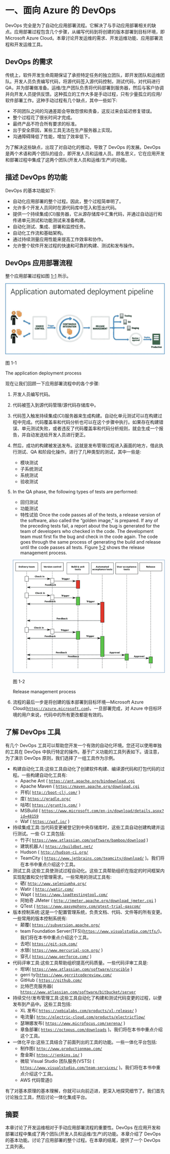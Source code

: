# 一、面向 Azure 的 DevOps

DevOps 完全是为了自动化应用部署流程。它解决了与手动应用部署相关的缺点。应用部署过程包含几个步骤，从编写代码到将创建的版本部署到目标环境，即 Microsoft Azure Cloud。本章讨论开发运维的需求、开发运维功能、应用部署流程和开发运维工具。

## DevOps 的需求

传统上，软件开发生命周期保证了承担特定任务的独立团队，即开发团队和运维团队。开发人员负责编写代码，将源代码签入源代码控制，测试代码，对代码进行 QA，并为部署做准备。运维/生产团队负责将代码部署到服务器，然后与客户协调并向开发人员提供反馈。这种孤立的工作大多是手动过程，只有少量孤立的应用/软件部署工作。这种手动过程有几个缺点，其中一些如下:

*   不同团队之间的沟通差距会导致怨恨和责备，这反过来会延迟修复错误。
*   整个过程花了很长时间才完成。
*   最终产品不符合所有要求的标准。
*   出于安全原因，某些工具无法在生产服务器上实现。
*   沟通障碍降低了性能，增加了效率低下。

为了解决这些缺点，出现了对自动化的推动，导致了 DevOps 的发展。DevOps 是两个术语和两个团队的组合，即开发人员和运维人员。顾名思义，它在应用开发和部署过程中集成了这两个团队(开发人员和运维/生产)的功能。

## 描述 DevOps 的功能

DevOps 的基本功能如下:

*   自动化应用部署的整个过程。因此，整个过程简单明了。
*   允许多个开发人员同时在源代码库中签入和签出代码。
*   提供一个持续集成(CI)服务器，它从源存储库中汇集代码，并通过自动运行和传递单元测试和功能测试来准备构建。
*   自动化测试、集成、部署和监控任务。
*   自动化工作流和基础架构。
*   通过持续测量应用性能来提高工作效率和协作。
*   允许整个软件开发过程的快速和可靠的构建、测试和发布操作。

## DevOps 应用部署流程

整个应用部署过程如图 [1-1](#Fig1) 所示。

![A465287_1_En_1_Fig1_HTML.jpg](img/A465287_1_En_1_Fig1_HTML.jpg)

图 1-1

The application deployment process

现在让我们回顾一下应用部署流程中的各个步骤:

1.  开发人员编写代码。
2.  代码被签入到源代码管理/源代码存储库中。
3.  代码签入触发持续集成(CI)服务器来生成构建。自动化单元测试可以在构建过程中完成。代码覆盖率和代码分析也可以在这个步骤中执行。如果存在构建错误、单元测试失败，或者违反了代码覆盖率和代码分析规则，就会生成一个报告，并自动发送给开发人员进行更正。
4.  然后，成功的构建被发送发布。这就是发布管理过程进入画面的地方，借此执行测试、QA 和阶段化操作。进行了几种类型的测试，其中一些是:
    *   模块测试
    *   子系统测试
    *   系统测试
    *   验收测试 
5.  In the QA phase, the following types of tests are performed:
    *   回归测试
    *   功能测试
    *   特性试验 Once the code passes all of the tests, a release version of the software, also called the “golden image,” is prepared. If any of the preceding tests fail, a report about the bug is generated for the team of developers who checked in the code. The development team must first fix the bug and check in the code again. The code goes through the same process of generating the build and release until the code passes all tests. Figure [1-2](#Fig2) shows the release management process.

    ![A465287_1_En_1_Fig2_HTML.jpg](img/A465287_1_En_1_Fig2_HTML.jpg)

    图 1-2

    Release management process  
6.  流程的最后一步是将创建的版本部署到目标环境—Microsoft Azure Cloud([`https://azure.microsoft.com`](https://azure.microsoft.com))。一旦部署完成，对 Azure 中目标环境的用户来说，代码中的所有更改都是有效的。

## 了解 DevOps 工具

有几个 DevOps 工具可以帮助您开发一个有效的自动化环境。您还可以使用单独的工具在 DevOps 中执行特定的操作。基于广义功能的工具列表如下。请注意，为了演示 DevOps 原则，我们选择了一组工具作为示例。

*   构建自动化工具:这些工具自动化了创建软件构建、编译源代码和打包代码的过程。一些构建自动化工具有:
    *   Apache Ant ( [`https://ant.apache.org/bindownload.cgi`](https://ant.apache.org/bindownload.cgi)
    *   Apache Maven ( [`https://maven.apache.org/download.cgi`](https://maven.apache.org/download.cgi)
    *   开机( [`http://boot-clj.com/`](http://boot-clj.com/) )
    *   度( [`https://gradle.org/`](https://gradle.org/)
    *   咕哝( [`https://gruntjs.com/`](https://gruntjs.com/) `)`
    *   MSBuild ( [`https://www.microsoft.com/en-in/download/details.aspx?id=48159`](https://www.microsoft.com/en-in/download/details.aspx%3Fid%3D48159)
    *   Waf ( [`https://waf.io/`](https://waf.io/) )
*   持续集成工具:当代码变更被登记到中央存储库时，这些工具自动创建构建并运行测试。一些 CI 工具包括:
    *   竹子( [`https://www.atlassian.com/software/bamboo/download`](https://www.atlassian.com/software/bamboo/download) )
    *   建筑机器人( [`https://buildbot.net/`](https://buildbot.net/)
    *   Hudson ( [`http://hudson-ci.org/`](http://hudson-ci.org/)
    *   TeamCity ( [`https://www.jetbrains.com/teamcity/download/`](https://www.jetbrains.com/teamcity/download/) )。我们将在本书中重点介绍这个工具。
*   测试工具:这些工具使测试过程自动化。这些工具帮助组织在指定的时间框架内实现配置和交付管理需求。一些常用的测试工具有:
    *   硒( [`http://www.seleniumhq.org/`](http://www.seleniumhq.org/)
    *   Watir ( [`http://watir.com/`](http://watir.com/)
    *   Wapt ( [`https://www.loadtestingtool.com/`](https://www.loadtestingtool.com/)
    *   阿帕奇 JMeter ( [`http://jmeter.apache.org/download_jmeter.cgi`](http://jmeter.apache.org/download_jmeter.cgi) )
    *   QTest ( [`https://www.qasymphony.com/qtest-trial-qascom/`](https://www.qasymphony.com/qtest-trial-qascom/)
*   版本控制系统:这是一个配置管理系统，负责文档、代码、文件等的所有变更。一些常用的版本控制系统有:
    *   颠覆( [`https://subversion.apache.org/`](https://subversion.apache.org/)
    *   team Foundation Server(TFS)([`https://www.visualstudio.com/tfs/`](https://www.visualstudio.com/tfs/))。我们将在本书中重点介绍这个工具。
    *   去吧( [`https://git-scm.com/`](https://git-scm.com/)
    *   水银( [`https://www.mercurial-scm.org/`](https://www.mercurial-scm.org/) )
    *   穿孔( [`https://www.perforce.com/`](https://www.perforce.com/) )
*   代码评审工具:这些工具帮助组织提高代码质量。一些代码评审工具是:
    *   坩埚( [`https://www.atlassian.com/software/crucible`](https://www.atlassian.com/software/crucible) )
    *   gerri ty([`https://www.gerritcodereview.com/`](https://www.gerritcodereview.com/)
    *   GitHub ( [`https://github.com/`](https://github.com/)
    *   比特巴克服务器( [`https://www.atlassian.com/software/bitbucket/server`](https://www.atlassian.com/software/bitbucket/server)
*   持续交付/发布管理工具:这些工具自动化了构建和测试代码变更的过程，以便发布到产品中。这些工具包括:
    *   XL 发布( [`https://xebialabs.com/products/xl-release/`](https://xebialabs.com/products/xl-release/) )
    *   电流量( [`http://electric-cloud.com/products/electricflow/`](http://electric-cloud.com/products/electricflow/)
    *   瑟琳娜发布( [`https://www.microfocus.com/serena/`](https://www.microfocus.com/serena/) )
    *   章鱼部署( [`https://octopus.com/downloads`](https://octopus.com/downloads) )。我们将在本书中重点介绍这个工具。
*   一体化平台:这些工具结合了前面列出的工具的功能。一些一体化平台包括:
    *   制作图( [`http://www.productionmap.com/`](http://www.productionmap.com/)
    *   詹金斯( [`https://jenkins.io/`](https://jenkins.io/) )
    *   微软 Visual Studio 团队服务(VSTS) ( [`https://www.visualstudio.com/team-services/`](https://www.visualstudio.com/team-services/) )。我们将在本书中重点介绍这个工具。
    *   AWS 代码管道()

有了对基本原理的基本理解，你就可以向前迈进，更深入地探究细节了。我们首先讨论独立工具，然后讨论一体化集成平台。

## 摘要

本章讨论了开发运维相对于手动应用部署流程的重要性。DevOps 在应用开发和部署过程中集成了两个团队(开发人员和运维/生产)的功能。本章介绍了 DevOps 的基本功能。讨论了应用部署的整个过程。在本章的结尾，提供了一个 DevOps 工具列表。